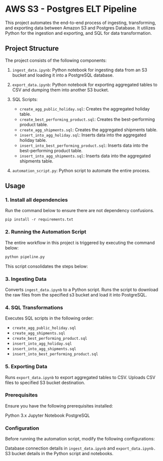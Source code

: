 # AWS S3 - Postgres ELT Pipeline

This project automates the end-to-end process of ingesting, transforming, and exporting data between Amazon S3 and Postgres Database. 
It utilizes Python for the ingestion and exporting, and SQL for data transformation.

## Project Structure

The project consists of the following components:

1. `ingest_data.ipynb`: Python notebook for ingesting data from an S3 bucket and loading it into a PostgreSQL database.
2. `export_data.ipynb`: Python notebook for exporting aggregated tables to CSV and dumping them into another S3 bucket.

3. SQL Scripts:
   - `create_agg_public_holiday.sql`: Creates the aggregated holiday table.
   - `create_best_performing_product.sql`: Creates the best-performing product table.
   - `create_agg_shipments.sql`: Creates the aggregated shipments table.
   - `insert_into_agg_holiday.sql`: Inserts data into the aggregated holiday table.
   - `insert_into_best_performing_product.sql`: Inserts data into the best-performing product table.
   - `insert_into_agg_shipments.sql`: Inserts data into the aggregated shipments table.

4. `automation_script.py`: Python script to automate the entire process.

## Usage

### 1. Install all dependencies
Run the command below to ensure there are not dependency confusions.

`pip install -r requirements.txt`

### 2. Running the Automation Script

The entire workflow in this project is triggered by executing the command below:

```bash
python pipeline.py
```

This script consolidates the steps below:

### 3. Ingesting Data
Converts `ingest_data.ipynb` to a Python script.
Runs the script to download the raw files from the specified s3 bucket and load it into PostgreSQL.

### 4. SQL Transformations
Executes SQL scripts in the following order:
- `create_agg_public_holiday.sql`
- `create_agg_shipments.sql`
- `create_best_performing_product.sql`
- `insert_into_agg_holiday.sql`
- `insert_into_agg_shipments.sql`
- `insert_into_best_performing_product.sql`

### 5. Exporting Data
Runs `export_data.ipynb` to export aggregated tables to CSV.
Uploads CSV files to specified S3 bucket destination.

### Prerequisites
Ensure you have the following prerequisites installed:

Python 3.x
Jupyter Notebook
PostgreSQL

### Configuration
Before running the automation script, modify the following configurations:

Database connection details in `ingest_data.ipynb` and `export_data.ipynb.`
S3 bucket details in the Python script and notebooks.
